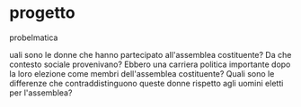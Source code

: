 # progetto
probelmatica

uali sono le donne che hanno partecipato all'assemblea costituente? Da che contesto sociale provenivano? Ebbero una carriera politica importante dopo la loro elezione come membri dell'assemblea costituente? Quali sono le differenze che contraddistinguono queste donne rispetto agli uomini eletti per l'assemblea? 
